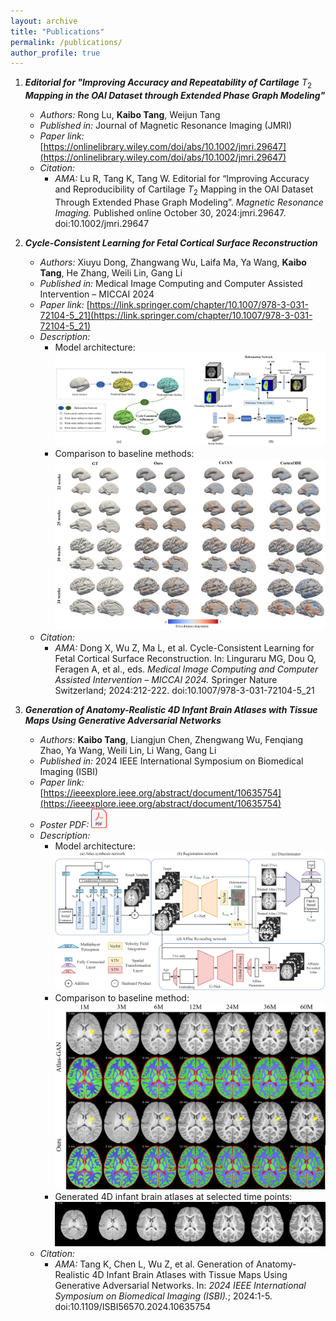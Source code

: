 ```yaml
---
layout: archive
title: "Publications"
permalink: /publications/
author_profile: true
---
```

1. ***Editorial for "Improving Accuracy and Repeatability of Cartilage*** $T_2$ ***Mapping in the OAI Dataset through Extended Phase Graph Modeling"***
   * *Authors:* Rong Lu, **Kaibo Tang**, Weijun Tang
    * *Published in:* Journal of Magnetic Resonance Imaging (JMRI)
    * *Paper link:* [https://onlinelibrary.wiley.com/doi/abs/10.1002/jmri.29647](https://onlinelibrary.wiley.com/doi/abs/10.1002/jmri.29647)
    * *Citation:* 
      * *AMA:* Lu R, Tang K, Tang W. Editorial for “Improving Accuracy and Reproducibility of Cartilage $T_2$ Mapping in the OAI Dataset Through Extended Phase Graph Modeling”. *Magnetic Resonance Imaging.* Published online October 30, 2024:jmri.29647. doi:10.1002/jmri.29647

2. ***Cycle-Consistent Learning for Fetal Cortical Surface Reconstruction***
   * *Authors:* Xiuyu Dong, Zhangwang Wu, Laifa Ma, Ya Wang, **Kaibo Tang**, He Zhang, Weili Lin, Gang Li
    * *Published in:* Medical Image Computing and Computer Assisted Intervention – MICCAI 2024
    * *Paper link:* [https://link.springer.com/chapter/10.1007/978-3-031-72104-5_21](https://link.springer.com/chapter/10.1007/978-3-031-72104-5_21)
    * *Description:*
      * Model architecture:
        ![Model architecture](/images/cc1.png)
      * Comparison to baseline methods:
        ![Comparison to baseline methods](/images/cc2.png)
    * *Citation:*
      * *AMA:* Dong X, Wu Z, Ma L, et al. Cycle-Consistent Learning for Fetal Cortical Surface Reconstruction. In: Linguraru MG, Dou Q, Feragen A, et al., eds. *Medical Image Computing and Computer Assisted Intervention – MICCAI 2024.* Springer Nature Switzerland; 2024:212-222. doi:10.1007/978-3-031-72104-5_21

3. ***Generation of Anatomy-Realistic 4D Infant Brain Atlases with Tissue Maps Using Generative Adversarial Networks***
   * *Authors:* **Kaibo Tang**, Liangjun Chen, Zhengwang Wu, Fenqiang Zhao, Ya Wang, Weili Lin, Li Wang, Gang Li
    * *Published in:* 2024 IEEE International Symposium on Biomedical Imaging (ISBI)
    * *Paper link:* [https://ieeexplore.ieee.org/abstract/document/10635754](https://ieeexplore.ieee.org/abstract/document/10635754)
    * *Poster PDF:* [<img src="/images/pdf.png" width="25"/>](/files/902_poster_final.pdf)
    * *Description:*
      * Model architecture:
        ![Model architecture](/images/ISBI_fig1.png)
      * Comparison to baseline method:
        ![Comparison to baseline method](/images/ISBI_fig3.png)
      * Generated 4D infant brain atlases at selected time points:
        ![4D infant brain atlases after affine rescaling](/images/ISBI_fig2.png)
    * *Citation:*
      * *AMA:* Tang K, Chen L, Wu Z, et al. Generation of Anatomy-Realistic 4D Infant Brain Atlases with Tissue Maps Using Generative Adversarial Networks. In: *2024 IEEE International Symposium on Biomedical Imaging (ISBI).*; 2024:1-5. doi:10.1109/ISBI56570.2024.10635754

<br/><br/><br/><br/><br/><br/><br/><br/><br/>
